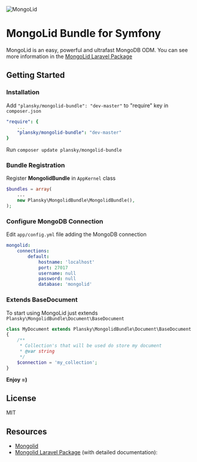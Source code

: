 ![MongoLid](https://dl.dropboxusercontent.com/u/12506137/libs_bundles/mongolid_banner.png)

# MongoLid Bundle for Symfony

MongoLid is an easy, powerful and ultrafast MongoDB ODM. You can see more information in the [MongoLid Laravel Package](https://github.com/leroy-merlin-br/mongolid-laravel)

## Getting Started

### Installation
Add `"plansky/mongolid-bundle": "dev-master"` to "require" key in `composer.json`

```yml
"require": {
    ...
    "plansky/mongolid-bundle": "dev-master"
}
```

Run `composer update plansky/mongolid-bundle`

### Bundle Registration
Register **MongolidBundle** in `AppKernel` class

```php
$bundles = array(
    ...
    new Plansky\MongolidBundle\MongolidBundle(),
);
```

### Configure MongoDB Connection
Edit `app/config.yml` file adding the MongoDB connection

```yml
mongolid:
    connections:
        default:
            hostname: 'localhost'
            port: 27017
            username: null
            password: null
            database: 'mongolid'
```

### Extends BaseDocument

To start using MongoLid just extends `Plansky\MongolidBundle\Document\BaseDocument`

```php
class MyDocument extends Plansky\MongolidBundle\Document\BaseDocument
{
    /**
     * Collection's that will be used do store my document
     * @var string
     */
    $connection = 'my_collection';
}
```

**Enjoy =)**

## License
MIT

## Resources
* [Mongolid](https://github.com/leroy-merlin-br/mongolid)
* [Mongolid Laravel Package](https://github.com/leroy-merlin-br/mongolid-laravel) (with detailed documentation): 
